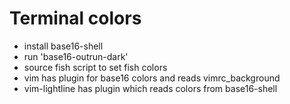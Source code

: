 # Terminal colors

- install base16-shell
- run 'base16-outrun-dark'
- source fish script to set fish colors
- vim has plugin for base16 colors and reads vimrc_background
- vim-lightline has plugin which reads colors from base16-shell
